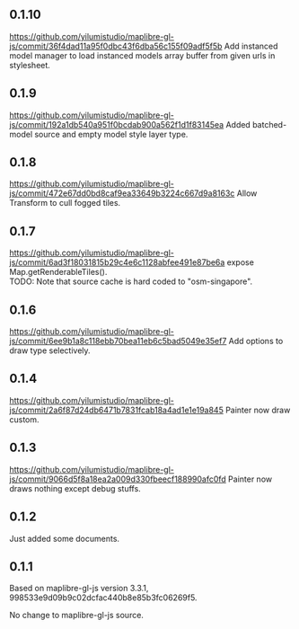 ## 0.1.10

https://github.com/yilumistudio/maplibre-gl-js/commit/36f4dad11a95f0dbc43f6dba56c155f09adf5f5b
Add instanced model manager to load instanced models array buffer from given urls in stylesheet.

## 0.1.9

https://github.com/yilumistudio/maplibre-gl-js/commit/192a1db540a951f0bcdab900a562f1d1f83145ea
Added batched-model source and empty model style layer type.

## 0.1.8

https://github.com/yilumistudio/maplibre-gl-js/commit/472e67dd0bd8caf9ea33649b3224c667d9a8163c
Allow Transform to cull fogged tiles.

## 0.1.7

https://github.com/yilumistudio/maplibre-gl-js/commit/6ad3f18031815b29c4e6c1128abfee491e87be6a
expose Map.getRenderableTiles().  
TODO: Note that source cache is hard coded to "osm-singapore".

## 0.1.6

https://github.com/yilumistudio/maplibre-gl-js/commit/6ee9b1a8c118ebb70bea11eb6c5bad5049e35ef7
Add options to draw type selectively.

## 0.1.4

https://github.com/yilumistudio/maplibre-gl-js/commit/2a6f87d24db6471b7831fcab18a4ad1e1e19a845
Painter now draw custom.

## 0.1.3

https://github.com/yilumistudio/maplibre-gl-js/commit/9066d5f8a18ea2a009d330fbeecf188990afc0fd
Painter now draws nothing except debug stuffs.

## 0.1.2

Just added some documents.

## 0.1.1

Based on maplibre-gl-js version 3.3.1, 998533e9d09b9c02dcfac440b8e85b3fc06269f5.

No change to maplibre-gl-js source.
